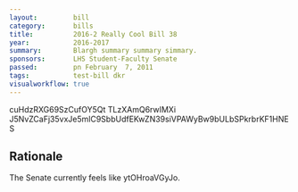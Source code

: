 ```yaml
---
layout:         bill
category:       bills
title:          2016-2 Really Cool Bill 38
year:           2016-2017
summary:        Blargh summary summary simmary.
sponsors:       LHS Student-Faculty Senate
passed:         pn February  7, 2011
tags:           test-bill dkr
visualworkflow: true
---
```



cuHdzRXG69SzCufOY5Qt TLzXAmQ6rwIMXi J5NvZCaFj35vxJe5mlC9SbbUdfEKwZN39siVPAWyBw9bULbSPkrbrKF1HNES 




Rationale
---------
The Senate currently feels like ytOHroaVGyJo.
